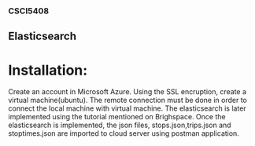 ### CSCI5408
## Elasticsearch

# Installation:
Create an account in Microsoft Azure. Using the SSL encruption, create a virtual machine(ubuntu). The remote connection must be done in order to connect the local machine with virtual machine. The elasticsearch is later implemented using the tutorial mentioned on Brighspace. Once the elasticsearch is implemented, the json files, stops.json,trips.json and stoptimes.json are imported to cloud server using postman application. 



